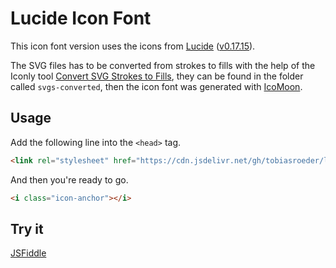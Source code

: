 # Lucide Icon Font

This icon font version uses the icons from [Lucide](https://github.com/lucide-icons/lucide/) ([v0.17.15](https://github.com/lucide-icons/lucide/releases/tag/v0.17.15)).

The SVG files has to be converted from strokes to fills with the help of the Iconly tool [Convert SVG Strokes to Fills](https://iconly.io/tools/svg-convert-stroke-to-fill), they can be found in the folder called `svgs-converted`, then the icon font was generated with [IcoMoon](https://icomoon.io/).


## Usage

Add the following line into the `<head>` tag.

```html
<link rel="stylesheet" href="https://cdn.jsdelivr.net/gh/tobiasroeder/lucide-icon-font@main/lucide.css">
```

And then you're ready to go.

```html
<i class="icon-anchor"></i>
```

## Try it

[JSFiddle](https://jsfiddle.net/tobiasroeder/x6r1Lwmt/)
